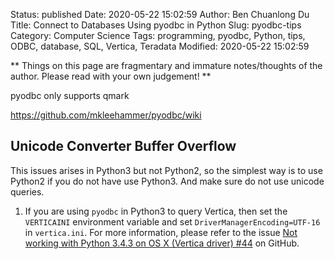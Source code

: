 Status: published
Date: 2020-05-22 15:02:59
Author: Ben Chuanlong Du
Title: Connect to Databases Using pyodbc in Python
Slug: pyodbc-tips
Category: Computer Science
Tags: programming, pyodbc, Python, tips, ODBC, database, SQL, Vertica, Teradata
Modified: 2020-05-22 15:02:59

**
Things on this page are
fragmentary and immature notes/thoughts of the author.
Please read with your own judgement!
**

pyodbc only supports qmark

https://github.com/mkleehammer/pyodbc/wiki

## Unicode Converter Buffer Overflow 

This issues arises in Python3 but not Python2,
so the simplest way is to use Python2 if you do not have use Python3. 
And make sure do not use unicode queries.

1. If you are using `pyodbc` in Python3 to query Vertica, 
    then set the `VERTICAINI` environment variable
    and set `DriverManagerEncoding=UTF-16` in `vertica.ini`. 
    For more information, 
    please refer to the issue 
    [Not working with Python 3.4.3 on OS X (Vertica driver) #44](https://github.com/mkleehammer/pyodbc/issues/44)
    on GitHub.
